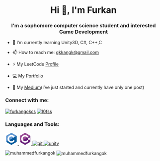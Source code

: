 <h1 align="center">Hi 👋, I'm Furkan</h1>
<h3 align="center"> I'm a sophomore computer science student and interested Game Development </h3>


- 🌱 I’m currently learning Unity3D, C#, C++,C

- 📫 How to reach me: [gkkangk@gmail.com](mailto:gkkangk@gmail.com)

- ⚡ My LeetCode [Profile](https://leetcode.com/u/L0fs/)

- 💻 My [Portfolio](https://muhammedfurkangok.github.io/personal-portfolio/)

- 📖 My [Medium](https://medium.com/@gkkangk)(I’ve just started and currently have only one post)


<h3 align="left">Connect with me:</h3>
<p align="left">
<a href="https://linkedin.com/in/furkangokcs" target="blank"><img align="center" src="https://raw.githubusercontent.com/rahuldkjain/github-profile-readme-generator/master/src/images/icons/Social/linked-in-alt.svg" alt="furkangokcs" height="30" width="40" /></a>
<a href="https://discord.gg/l0fss" target="blank"><img align="center" src="https://raw.githubusercontent.com/rahuldkjain/github-profile-readme-generator/master/src/images/icons/Social/discord.svg" alt="l0fss" height="30" width="40" /></a>
</p>

<h3 align="left">Languages and Tools:</h3>
<p align="left"> <a href="https://www.cprogramming.com/" target="_blank" rel="noreferrer"> <img src="https://raw.githubusercontent.com/devicons/devicon/master/icons/c/c-original.svg" alt="c" width="40" height="40"/> </a> <a href="https://www.w3schools.com/cs/" target="_blank" rel="noreferrer"> <img src="https://raw.githubusercontent.com/devicons/devicon/master/icons/csharp/csharp-original.svg" alt="csharp" width="40" height="40"/> </a> <a href="https://git-scm.com/" target="_blank" rel="noreferrer"> <img src="https://www.vectorlogo.zone/logos/git-scm/git-scm-icon.svg" alt="git" width="40" height="40"/> </a> <a href="https://unity.com/" target="_blank" rel="noreferrer"> <img src="https://www.vectorlogo.zone/logos/unity3d/unity3d-icon.svg" alt="unity" width="40" height="40"/> </a> </p>

<p><img align="left" src="https://github-readme-stats.vercel.app/api/top-langs?username=muhammedfurkangok&show_icons=true&locale=en&layout=compact" alt="muhammedfurkangok" /></p>

<p>&nbsp;<img align="center" src="https://github-readme-stats.vercel.app/api?username=muhammedfurkangok&show_icons=true&locale=en" alt="muhammedfurkangok" /></p>


